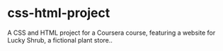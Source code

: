 # css-html-project
A CSS and HTML project for a Coursera course, featuring a website for Lucky Shrub, a fictional plant store..
